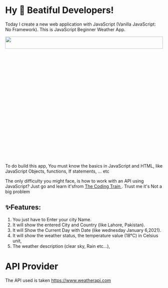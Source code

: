 # Hy :wave: Beatiful Developers!

Today I create a new web application with JavaScript (Vanilla JavaScript: No Framework).
This is JavaScript Beginner Weather App.


<img src="https://user-images.githubusercontent.com/55739556/103717145-8bb68880-4fe6-11eb-8825-492a834bb97e.PNG" height="10%" width="100%">


To do build this app, You must know the basics in JavaScript and HTML, like JavaScript Objects, functions, If statements, ... etc

The only difficulty you might face, is how to work with an API using JavaScript? Just go and learn it'sfrom [The Coding Train
](https://www.youtube.com/watch?v=ecT42O6I_WI). Trust me it's Not a big problem 

## :sparkles:Features:

1. You just have to Enter your city Name.
2. It will show the entered City and Country (like Lahore, Pakistan).
3. It will Show the Current Day with Date (like wednesday January 6,2021).
4. It will show the weather status, the temperature value (18°C) in Celsius unit,
5. The weather description (clear sky, Rain etc...),

# API Provider
The API used is taken https://www.weatherapi.com

